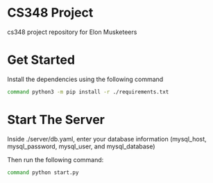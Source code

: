 # CS348 Project
cs348 project repository for Elon Musketeers

# Get Started

Install the dependencies using the following command

```bash
command python3 -m pip install -r ./requirements.txt
```

# Start The Server

Inside ./server/db.yaml, enter your database information (mysql_host, mysql_password, mysql_user, and mysql_database)

Then run the following command:

```bash
command python start.py
```
